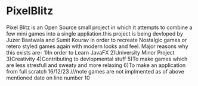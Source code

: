 # PixelBlitz
Pixel Blitz is an Open Source small project in which it attempts to combine a few mini games into a single appliation.this project is being devloped by Juzer Baatwala and Sumit Kourav in order to recreate Nostalgic games or retero styled games again with modern looks and feel. 
Major reasons why this exists are-
1)In order to Learn JavaFX
2)University Minor Project
3)Creativity
4)Contributing to devlopmental stuff
5)To make games which are less stresfull and sweaty and more relaxing
6)To make an application from full scratch
16/12/23
///note games are not implmented as of above mentioned date on line number 10
